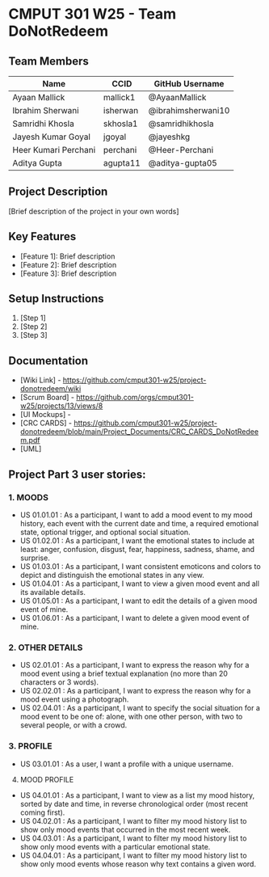 # CMPUT 301 W25 - Team DoNotRedeem

## Team Members

| Name        | CCID   | GitHub Username |
| ----------- | ------ | --------------- |
| Ayaan Mallick | mallick1 | @AyaanMallick     |
| Ibrahim Sherwani | isherwan | @ibrahimsherwani10     |
| Samridhi Khosla | skhosla1 | @samridhikhosla     |
| Jayesh Kumar Goyal | jgoyal | @jayeshkg     |
| Heer Kumari Perchani | perchani | @Heer-Perchani     |
| Aditya Gupta | agupta11 | @aditya-gupta05     |

## Project Description

[Brief description of the project in your own words]

## Key Features

- [Feature 1]: Brief description
- [Feature 2]: Brief description
- [Feature 3]: Brief description

## Setup Instructions

1. [Step 1]
2. [Step 2]
3. [Step 3]

## Documentation

- [Wiki Link] - https://github.com/cmput301-w25/project-donotredeem/wiki
- [Scrum Board] - https://github.com/orgs/cmput301-w25/projects/13/views/8
- [UI Mockups] -
- [CRC CARDS] - https://github.com/cmput301-w25/project-donotredeem/blob/main/Project_Documents/CRC_CARDS_DoNotRedeem.pdf
- [UML]

## Project Part 3 user stories:
### 1. MOODS
- US 01.01.01 : As a participant, I want to add a mood event to my mood history, each event with the current date and time, a required emotional state, optional trigger, and optional social situation. 
- US 01.02.01 : As a participant, I want the emotional states to include at least: anger, confusion, disgust, fear, happiness, sadness, shame, and surprise. 
- US 01.03.01 : As a participant, I want consistent emoticons and colors to depict and distinguish the emotional states in any view. 
- US 01.04.01 : As a participant, I want to view a given mood event and all its available details.
- US 01.05.01 : As a participant, I want to edit the details of a given mood event of mine. 
- US 01.06.01 : As a participant, I want to delete a given mood event of mine.


### 2. OTHER DETAILS
- US 02.01.01 : As a participant, I want to express the reason why for a mood event using a brief textual explanation (no more than 20 characters or 3 words). 
- US 02.02.01 : As a participant, I want to express the reason why for a mood event using a photograph.
- US 02.04.01 : As a participant, I want to specify the social situation for a mood event to be one of: alone, with one other person, with two to several people, or with a crowd. 
 

### 3. PROFILE
- US 03.01.01 : As a user, I want a profile with a unique username. 


4. MOOD PROFILE
- US 04.01.01 : As a participant, I want to view as a list my mood history, sorted by date and time, in reverse chronological order (most recent coming first). 
- US 04.02.01 : As a participant, I want to filter my mood history list to show only mood events that occurred in the most recent week. 
- US 04.03.01 : As a participant, I want to filter my mood history list to show only mood events with a particular emotional state. 
- US 04.04.01 : As a participant, I want to filter my mood history list to show only mood events whose reason why text contains a given word.
